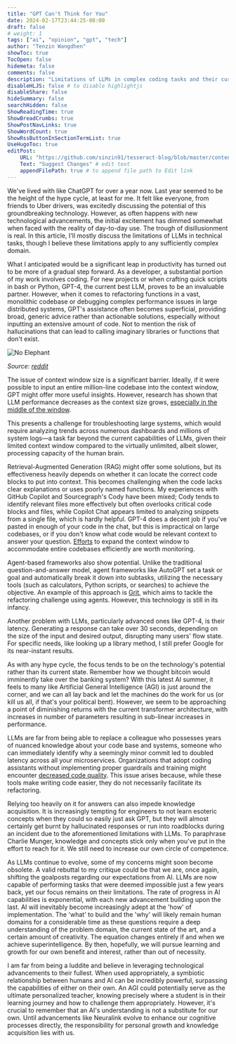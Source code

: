 ```yaml
---
title: "GPT Can't Think for You"
date: 2024-02-17T23:44:25-08:00
draft: false
# weight: 1
tags: ["ai", "opinion", "gpt", "tech"]
author: "Tenzin Wangdhen"
showToc: true
TocOpen: false
hidemeta: false
comments: false
description: "Limitations of LLMs in complex coding tasks and their current shortfall in matching human expertise."
disableHLJS: false # to disable highlightjs
disableShare: false
hideSummary: false
searchHidden: false
ShowReadingTime: true
ShowBreadCrumbs: true
ShowPostNavLinks: true
ShowWordCount: true
ShowRssButtonInSectionTermList: true
UseHugoToc: true
editPost:
    URL: "https://github.com/sinzin91/tesseract-blog/blob/master/content"
    Text: "Suggest Changes" # edit text
    appendFilePath: true # to append file path to Edit link
---
```


We've lived with like ChatGPT for over a year now. Last year seemed to be the height of the hype cycle, at least for me. It felt like everyone, from friends to Uber drivers, was excitedly discussing the potential of this groundbreaking technology. However, as often happens with new technological advancements, the initial excitement has dimmed somewhat when faced with the reality of day-to-day use. The trough of disillusionment is real. In this article, I'll mostly discuss the limitations of LLMs in technical tasks, though I believe these limitations apply to any sufficiently complex domain.

What I anticipated would be a significant leap in productivity has turned out to be more of a gradual step forward. As a developer, a substantial portion of my work involves coding. For new projects or when crafting quick scripts in bash or Python, GPT-4, the current best LLM, proves to be an invaluable partner. However, when it comes to refactoring functions in a vast, monolithic codebase or debugging complex performance issues in large distributed systems, GPT's assistance often becomes superficial, providing broad, generic advice rather than actionable solutions, especially without inputting an extensive amount of code. Not to mention the risk of hallucinations that can lead to calling imaginary libraries or functions that don't exist.

![No Elephant](/images/no-elephant.png)

_Source: [reddit](https://www.reddit.com/r/OpenAI/comments/1amgtk3/attention_is_all_you_need/)_


The issue of context window size is a significant barrier. Ideally, if it were possible to input an entire million-line codebase into the context window, GPT might offer more useful insights. However, research has shown that LLM performance decreases as the context size grows, [especially in the middle of the window](https://arxiv.org/abs/2307.03172).

This presents a challenge for troubleshooting large systems, which would require analyzing trends across numerous dashboards and millions of system logs—a task far beyond the current capabilities of LLMs, given their limited context window compared to the virtually unlimited, albeit slower, processing capacity of the human brain.

Retrieval-Augmented Generation (RAG) might offer some solutions, but its effectiveness heavily depends on whether it can locate the correct code blocks to put into context. This becomes challenging when the code lacks clear explanations or uses poorly named functions. My experiences with GitHub Copilot and Sourcegraph's Cody have been mixed; Cody tends to identify relevant files more effectively but often overlooks critical code blocks and files, while Copilot Chat appears limited to analyzing snippets from a single file, which is hardly helpful. GPT-4 does a decent job if you've pasted in enough of your code in the chat, but this is impractical on large codebases, or if you don't know what code would be relevant context to answer your question. [Efforts](https://magic.dev/blog/ltm-1) to expand the context window to accommodate entire codebases efficiently are worth monitoring.

Agent-based frameworks also show potential. Unlike the traditional question-and-answer model, agent frameworks like AutoGPT set a task or goal and automatically break it down into subtasks, utilizing the necessary tools (such as calculators, Python scripts, or searches) to achieve the objective. An example of this approach is [Grit]([https://www.grit.io/](https://www.grit.io/)), which aims to tackle the refactoring challenge using agents. However, this technology is still in its infancy.

Another problem with LLMs, particularly advanced ones like GPT-4, is their latency. Generating a response can take over 30 seconds, depending on the size of the input and desired output, disrupting many users' flow state. For specific needs, like looking up a library method, I still prefer Google for its near-instant results.

As with any hype cycle, the focus tends to be on the technology's potential rather than its current state. Remember how we thought bitcoin would imminently take over the banking system? With this latest AI summer, it feels to many like Artificial General Intelligence (AGI) is just around the corner, and we can all lay back and let the machines do the work for us (or kill us all, if that's your political bent). However, we seem to be approaching a point of diminishing returns with the current transformer architecture, with increases in number of parameters resulting in sub-linear increases in performance. 

LLMs are far from being able to replace a colleague who possesses years of nuanced knowledge about your code base and systems, someone who can immediately identify why a seemingly minor commit led to doubled latency across all your microservices. Organizations that adopt coding assistants without implementing proper guardrails and training might encounter [decreased code quality](https://visualstudiomagazine.com/articles/2024/01/25/copilot-research.aspx). This issue arises because, while these tools make writing code easier, they do not necessarily facilitate its refactoring.

Relying too heavily on it for answers can also impede knowledge acquisition. It is increasingly tempting for engineers to not learn esoteric concepts when they could so easily just ask GPT, but they will almost certainly get burnt by hallucinated responses or run into roadblocks during an incident due to the aforementioned limitations with LLMs.  To paraphrase Charlie Munger, knowledge and concepts stick only when you've put in the effort to reach for it. We still need to increase our own circle of competence. 

As LLMs continue to evolve, some of my concerns might soon become obsolete. A valid rebuttal to my critique could be that we are, once again, shifting the goalposts regarding our expectations from AI. LLMs are now capable of performing tasks that were deemed impossible just a few years back, yet our focus remains on their limitations. The rate of progress in AI capabilities is exponential, with each new advancement building upon the last. AI will inevitably become increasingly adept at the 'how' of implementation. The 'what' to build and the 'why' will likely remain human domains for a considerable time as these questions require a deep understanding of the problem domain, the current state of the art, and a certain amount of creativity. The equation changes entirely if and when we achieve superintelligence. By then, hopefully, we will pursue learning and growth for our own benefit and interest, rather than out of necessity.

I am far from being a luddite and believe in leveraging technological advancements to their fullest. When used appropriately, a symbiotic relationship between humans and AI can be incredibly powerful, surpassing the capabilities of either on their own. An AGI could potentially serve as the ultimate personalized teacher, knowing precisely where a student is in their learning journey and how to challenge them appropriately. However, it's crucial to remember that an AI's understanding is not a substitute for our own. Until advancements like Neuralink evolve to enhance our cognitive processes directly, the responsibility for personal growth and knowledge acquisition lies with us.
